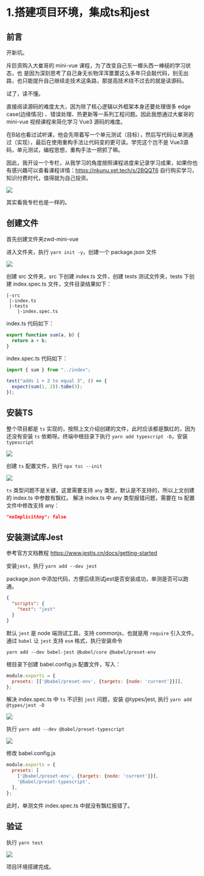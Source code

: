 # 1.搭建项目环境，集成ts和jest

## 前言

开新坑。

斥巨资购入大崔哥的 mini-vue 课程，为了改变自己东一榔头西一棒槌的学习状态，也
是因为深刻思考了自己身无长物浑浑噩噩这么多年只会敲代码，别无出路，也只能提升自己继续走技术这条路，那提高技术绕不过去的就是读源码。

试了，读不懂。

直接阅读源码的难度太大，因为除了核心逻辑以外框架本身还要处理很多 edge case(边缘情况) 、错误处理、热更新等一系列工程问题。因此我想通过大崔哥的 mini-vue 视频课程来简化学习 Vue3 源码的难度。

在B站也看过试听课，他会先带着写一个单元测试（目标），然后写代码让单测通过（实现），最后在使用重构手法让代码变的更可读。学完这个岂不是 Vue3源码，单元测试，编程思想，重构手法一把抓了嘛。

因此，我开设一个专栏，从我学习的角度按照课程进度来记录学习成果，如果你也有感兴趣可以查看课程详情：https://nkunu.xet.tech/s/2BQQT6 自行购买学习，知识付费时代，值得就为自己投资。

![](./indexAssets/1.jpg)

其实看我专栏也是一样的。

## 创建文件

首先创建文件夹zwd-mini-vue

进入文件夹，执行 `yarn init -y`，创建一个 package.json 文件

![](./indexAssets/2.png)

创建 src 文件夹，src 下创建 index.ts 文件，创建 tests 测试文件夹，tests 下创建 index.spec.ts 文件，文件目录结果如下：

```shell
|-src
 |-index.ts
 |-tests
    |-index.spec.ts
```

index.ts 代码如下：

```ts
export function sum(a, b) {
  return a + b;
}
```

index.spec.ts 代码如下：

```ts
import { sum } from "../index";

test("adds 1 + 2 to equal 3", () => {
  expect(sum(1, 2)).toBe(3);
});
```

## 安装TS

整个项目都是 `ts` 实现的，按照上文介绍创建的文件，此时应该都是飘红的，因为还没有安装 `ts` 依赖呀。终端中根目录下执行 `yarn add typescript -D`，安装`typescript`

![](./indexAssets/3.png)

创建 `ts` 配置文件，执行 `npx tsc --init`

![](./indexAssets/4.png)

`ts` 类型问题不是关键，这里需要支持 `any` 类型，默认是不支持的，所以上文创建的 index.ts 中参数有飘红。 解决 index.ts 中 any 类型报错问题，需要在 ts 配置文件中修改支持 any：

```json
"noImplicitAny": false
```

## 安装测试库Jest

参考官方文档教程 https://www.jestjs.cn/docs/getting-started

安装`jest`，执行 `yarn add --dev jest`

package.json 中添加代码，方便后续测试jest是否安装成功，单测是否可以跑通。

```json
{
  "scripts": {
    "test": "jest"
  }
}
```

默认 `jest` 是 node 端测试工具，支持 commonjs，也就是用 `require` 引入文件。通过 `babel` 让 `jest` 支持 `esm` 格式，执行安装命令

```shell
yarn add --dev babel-jest @babel/core @babel/preset-env
```

根目录下创建 babel.config.js 配置文件，写入：

```js
module.exports = {
  presets: [['@babel/preset-env', {targets: {node: 'current'}}]],
};
```

解决 index.spec.ts 中 `ts` 不识别 `jest` 问题，安装 @types/jest, 执行
`yarn add @types/jest -D`

![](./indexAssets/5.png)

执行 `yarn add --dev @babel/preset-typescript`

![](./indexAssets/6.png)

修改 babel.config.js

```js
module.exports = {
  presets: [
    ['@babel/preset-env', {targets: {node: 'current'}}],
    '@babel/preset-typescript',
  ],
};
```

此时，单测文件 index.spec.ts 中就没有飘红报错了。

## 验证

执行 `yarn test`

![](./indexAssets/7.png)

项目环境搭建完成。